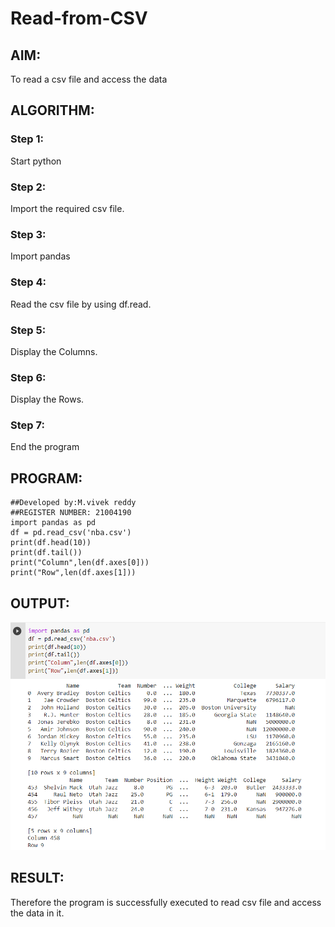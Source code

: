 # Read-from-CSV

## AIM:
To read a csv file and access the data

## ALGORITHM:
### Step 1:
Start python

### Step 2:
Import the required csv file.

### Step 3:
Import pandas

### Step 4:
Read the csv file by using df.read.

### Step 5:
Display the Columns.

### Step 6:
Display the Rows.

### Step 7:
End the program
## PROGRAM:
```
##Developed by:M.vivek reddy
##REGISTER NUMBER: 21004190
import pandas as pd
df = pd.read_csv('nba.csv')
print(df.head(10))
print(df.tail())
print("Column",len(df.axes[0]))
print("Row",len(df.axes[1]))
```
## OUTPUT:
![git logo](sm.png)

## RESULT:
Therefore the program is successfully executed to read csv file and access the data in it.

